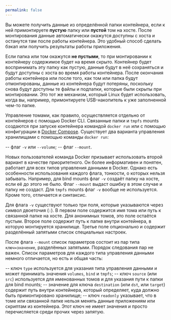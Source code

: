 ```yaml
---
permalink: false
---
```


Вы можете получить данные из определённой папки контейнера, если к ней примонтируете **пустую** папку или **пустой** том на хосте. После монтирования данные автоматически окажутся доступны с хоста и останутся там после работы контейнера. Это удобный способ сделать бэкап или получить результаты работы приложения.

Если папка или том окажутся **не пустыми**, то при монтировании к контейнеру содержимое будет на время скрыто. Контейнер будет воспринимать эту папку как пустую, данные будут в неё сохраняться и будут доступны с хоста во время работы контейнера. После окончания работы контейнера или после того, как том или папка будут отмонтированы, данные из контейнера будут потеряны, поскольку снова будут доступны те файлы и подпапки, которые были скрыты при монтировании. Это тот же механизм, который Linux будет использовать, когда вы, например, примонтируете USB-накопитель к уже заполненной чем-то папке.

Управление томами, как правило, осуществляется отдельно от контейнеров с помощью Docker CLI. Связанные папки и `tmpfs` mounts создаются при запуске контейнера командой `docker run` или с помощью конфигурации в [Docker Compose](/tools/docker-compose). Существует два варианта управления хранилищами с помощью команды `docker run`:

-- флаг `-v` или `--volume`;
-- флаг `--mount`.

Новых пользователей команда Docker призывает использовать второй вариант в качестве приоритетного. Он более информативен и понятен, работает для всех типов управления данными в Docker. Однако есть особенности использования каждого флага, тонкости, о которых нельзя забывать. Например, для bind mounts флаг `-v` создаёт папку на хосте, если её до этого не было. Флаг `--mount` выдаст ошибку в этом случае и папку не создаст. Для `tmpfs` mounts флаг `-v` вообще не используется. Кроме того, отличается и синтаксис.

Для флага `-v` существуют только три поля, которые указываются через символ двоеточия (`:`). В первом поле содержится имя тома или путь к связанной папке на хосте. Для анонимных томов, это поле остаётся пустым. Второе поле содержит путь к папке внутри контейнера, в которую монтируется хранилище. Третье поле опционально и содержит разделённый запятыми список специальных настроек.

После флага `--mount` список параметров состоит из пар типа `ключ=значение`, разделённых запятыми. Порядок следования пар не важен. Список параметров для каждого типа управления данными немного отличается, но есть и общая часть:

-- ключ `type` используется для указания типа управления данными и может принимать значения `volumes`, `bind` и `tmpfs`;
-- ключ `source` (или `src`) используется для именованных томов и для указания пути к папки для bind mounts;
-- значение для ключа `destination` (или `dst`, или `target`) содержит путь внутри контейнера, который определяет, куда должно быть примонтировано хранилище;
-- ключ `readonly` указывает, что в томе или связанной папке нельзя менять данные приложениям или скриптам из контейнера. Этот ключ не имеет значения и просто перечисляется среди прочих через запятую.
